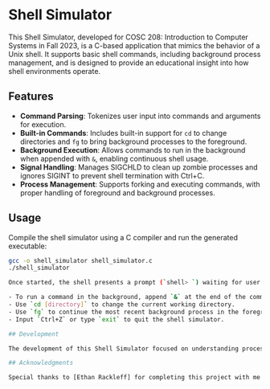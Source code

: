 # Shell Simulator

This Shell Simulator, developed for COSC 208: Introduction to Computer Systems in Fall 2023, is a C-based application that mimics the behavior of a Unix shell. It supports basic shell commands, including background process management, and is designed to provide an educational insight into how shell environments operate.

## Features

- **Command Parsing**: Tokenizes user input into commands and arguments for execution.
- **Built-in Commands**: Includes built-in support for `cd` to change directories and `fg` to bring background processes to the foreground.
- **Background Execution**: Allows commands to run in the background when appended with `&`, enabling continuous shell usage.
- **Signal Handling**: Manages SIGCHLD to clean up zombie processes and ignores SIGINT to prevent shell termination with Ctrl+C.
- **Process Management**: Supports forking and executing commands, with proper handling of foreground and background processes.

## Usage

Compile the shell simulator using a C compiler and run the generated executable:

```bash
gcc -o shell_simulator shell_simulator.c
./shell_simulator

Once started, the shell presents a prompt (`shell> `) waiting for user input. Users can enter commands just like in a Unix shell. Special features include:

- To run a command in the background, append `&` at the end of the command.
- Use `cd [directory]` to change the current working directory.
- Use `fg` to continue the most recent background process in the foreground.
- Input `Ctrl+Z` or type `exit` to quit the shell simulator.

## Development

The development of this Shell Simulator focused on understanding process creation and management in Unix-like systems, parsing user input, and signal handling. Challenges included managing background processes and preventing shell termination through signal interception.

## Acknowledgments

Special thanks to [Ethan Rackleff] for completing this project with me.

